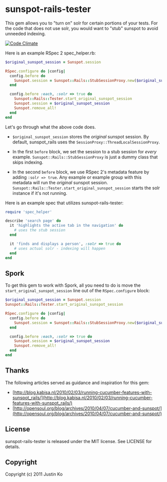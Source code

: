 # sunspot-rails-tester

This gem allows you to "turn on" solr for certain portions
of your tests. For the code that does not use solr, you
would want to "stub" sunspot to avoid unneeded indexing.

[![Code Climate](https://codeclimate.com/github/justinko/sunspot-rails-tester.png)](https://codeclimate.com/github/justinko/sunspot-rails-tester)

Here is an example RSpec 2 spec_helper.rb:

```ruby
$original_sunspot_session = Sunspot.session

RSpec.configure do |config|
  config.before do
    Sunspot.session = Sunspot::Rails::StubSessionProxy.new($original_sunspot_session)
  end

  config.before :each, :solr => true do
    Sunspot::Rails::Tester.start_original_sunspot_session
    Sunspot.session = $original_sunspot_session
    Sunspot.remove_all!
  end
end
```

Let's go through what the above code does.

* `$original_sunspot_session` stores the _original_ sunspot
  session. By default, sunspot_rails uses the `SessionProxy::ThreadLocalSessionProxy`.

* In the first `before` block, we set the session to a stub session for
  _every_ example. `Sunspot::Rails::StubSessionProxy` is just a dummy class
  that skips indexing.

* In the second `before` block, we use RSpec 2's metadata feature by
  adding `:solr => true`. Any example or example group with this metadata
  will run the _original_ sunspot session.
  `Sunspot::Rails::Tester.start_original_sunspot_session` starts the solr instance
  if it's not running.

Here is an example spec that utilizes sunspot-rails-tester:

```ruby
require 'spec_helper'

describe 'search page' do
  it 'highlights the active tab in the navigation' do
    # uses the stub session
  end

  it 'finds and displays a person', :solr => true do
    # uses actual solr - indexing will happen
  end
end
```

## Spork

To get this gem to work with Spork, all you need to do is move the `start_original_sunspot_session`
line out of the `RSpec.configure` block:

```ruby
$original_sunspot_session = Sunspot.session
Sunspot::Rails::Tester.start_original_sunspot_session

RSpec.configure do |config|
  config.before do
    Sunspot.session = Sunspot::Rails::StubSessionProxy.new($original_sunspot_session)
  end

  config.before :each, :solr => true do
    Sunspot.session = $original_sunspot_session
    Sunspot.remove_all!
  end
end
```

## Thanks

The following articles served as guidance and inspiration for this gem:

* [http://blog.kabisa.nl/2010/02/03/running-cucumber-features-with-sunspot_rails/](http://blog.kabisa.nl/2010/02/03/running-cucumber-features-with-sunspot_rails/)
* [http://opensoul.org/blog/archives/2010/04/07/cucumber-and-sunspot/](http://opensoul.org/blog/archives/2010/04/07/cucumber-and-sunspot/)

## License

sunspot-rails-tester is released under the MIT license. See LICENSE for details.

## Copyright

Copyright (c) 2011 Justin Ko
